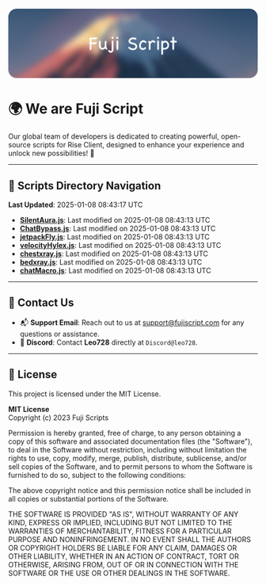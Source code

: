 ![Banner](.github/b.webp)

# 🌍 **We are Fuji Script**

Our global team of developers is dedicated to creating powerful, open-source scripts for Rise Client, designed to enhance your experience and unlock new possibilities! 🌟

---
<!-- SCRIPTS_NAVIGATION_START -->
## 📂 **Scripts Directory Navigation**

**Last Updated**: 2025-01-08 08:43:17 UTC

- **[SilentAura.js](scripts/SilentAura.js)**: Last modified on 2025-01-08 08:43:13 UTC
- **[ChatBypass.js](scripts/ChatBypass.js)**: Last modified on 2025-01-08 08:43:13 UTC
- **[jetpackFly.js](scripts/jetpackFly.js)**: Last modified on 2025-01-08 08:43:13 UTC
- **[velocityHylex.js](scripts/velocityHylex.js)**: Last modified on 2025-01-08 08:43:13 UTC
- **[chestxray.js](scripts/chestxray.js)**: Last modified on 2025-01-08 08:43:13 UTC
- **[bedxray.js](scripts/bedxray.js)**: Last modified on 2025-01-08 08:43:13 UTC
- **[chatMacro.js](scripts/chatMacro.js)**: Last modified on 2025-01-08 08:43:13 UTC

<!-- SCRIPTS_NAVIGATION_END -->

---

## 💬 **Contact Us**  
- 📬 **Support Email**: Reach out to us at [support@fujiscript.com](mailto:support@fujiscript.com) for any questions or assistance.  
- 💬 **Discord**: Contact **Leo728** directly at `Discord@leo728`.

---

## 📜 **License**

This project is licensed under the MIT License.  

**MIT License**  
Copyright (c) 2023 Fuji Scripts  

Permission is hereby granted, free of charge, to any person obtaining a copy of this software and associated documentation files (the "Software"), to deal in the Software without restriction, including without limitation the rights to use, copy, modify, merge, publish, distribute, sublicense, and/or sell copies of the Software, and to permit persons to whom the Software is furnished to do so, subject to the following conditions:  

The above copyright notice and this permission notice shall be included in all copies or substantial portions of the Software.  

THE SOFTWARE IS PROVIDED "AS IS", WITHOUT WARRANTY OF ANY KIND, EXPRESS OR IMPLIED, INCLUDING BUT NOT LIMITED TO THE WARRANTIES OF MERCHANTABILITY, FITNESS FOR A PARTICULAR PURPOSE AND NONINFRINGEMENT. IN NO EVENT SHALL THE AUTHORS OR COPYRIGHT HOLDERS BE LIABLE FOR ANY CLAIM, DAMAGES OR OTHER LIABILITY, WHETHER IN AN ACTION OF CONTRACT, TORT OR OTHERWISE, ARISING FROM, OUT OF OR IN CONNECTION WITH THE SOFTWARE OR THE USE OR OTHER DEALINGS IN THE SOFTWARE.  
